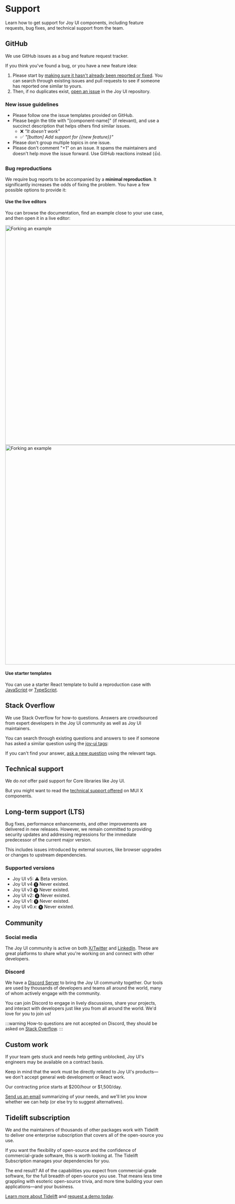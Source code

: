 # Support

<p class="description">Learn how to get support for Joy UI components, including feature requests, bug fixes, and technical support from the team.</p>

## GitHub

We use GitHub issues as a bug and feature request tracker.

If you think you've found a bug, or you have a new feature idea:

1. Please start by [making sure it hasn't already been reported or fixed](https://github.com/mui/material-ui/issues?q=is%3Aopen+is%3Aclosed).
   You can search through existing issues and pull requests to see if someone has reported one similar to yours.
2. Then, if no duplicates exist, [open an issue](https://github.com/mui/material-ui/issues/new/choose) in the Joy UI repository.

### New issue guidelines

- Please follow one the issue templates provided on GitHub.
- Please begin the title with "[component-name]" (if relevant), and use a succinct description that helps others find similar issues.
  - ❌ _"It doesn't work"_
  - ✅ _"[button] Add support for {{new feature}}"_
- Please don't group multiple topics in one issue.
- Please don't comment "+1" on an issue. It spams the maintainers and doesn't help move the issue forward. Use GitHub reactions instead (👍).

### Bug reproductions

We require bug reports to be accompanied by a **minimal reproduction**.
It significantly increases the odds of fixing the problem.
You have a few possible options to provide it:

#### Use the live editors

You can browse the documentation, find an example close to your use case, and then open it in a live editor:

<a href="/joy-ui/react-button/#basics">
<span class="only-light-mode">
  <img src="/static/docs-infra/forking-an-example.png" alt="Forking an example" loading="lazy" width="1628" height="700" style="display: block; max-width: 774px;">
</span>
<span class="only-dark-mode">
  <img src="/static/docs-infra/forking-an-example-dark.png" alt="Forking an example" loading="lazy" width="1628" height="700" style="display: block; max-width: 774px;">
</span>
</a>

#### Use starter templates

You can use a starter React template to build a reproduction case with [JavaScript](https://stackblitz.com/github/stackblitz/starters/tree/main/react) or [TypeScript](https://stackblitz.com/github/stackblitz/starters/tree/main/react-ts).

## Stack Overflow

We use Stack Overflow for how-to questions. Answers are crowdsourced from expert developers in the Joy UI community as well as Joy UI maintainers.

You can search through existing questions and answers to see if someone has asked a similar question using the [joy-ui tags](https://stackoverflow.com/questions/tagged/joy-ui):

If you can't find your answer, [ask a new question](https://stackoverflow.com/questions/ask?tags=reactjs%20joy-x) using the relevant tags.

## Technical support

We do _not_ offer paid support for Core libraries like Joy UI.

But you might want to read the [technical support offered](https://mui.com/x/introduction/support/#technical-support) on MUI X components.

## Long-term support (LTS)

Bug fixes, performance enhancements, and other improvements are delivered in new releases.
However, we remain committed to providing security updates and addressing regressions for the immediate predecessor of the current major version.

This includes issues introduced by external sources, like browser upgrades or changes to upstream dependencies.

### Supported versions

- Joy UI v5: ⚠️ Beta version.
- Joy UI v4 🅧 Never existed.
- Joy UI v3 🅧 Never existed.
- Joy UI v2: 🅧 Never existed.
- Joy UI v1: 🅧 Never existed.
- Joy UI v0.x: 🅧 Never existed.

## Community

### Social media

The Joy UI community is active on both [X/Twitter](https://x.com/Joy_UI_) and [LinkedIn](https://www.linkedin.com/company/mui/).
These are great platforms to share what you're working on and connect with other developers.

### Discord

We have a [Discord Server](https://mui.com/r/discord/) to bring the Joy UI community together.
Our tools are used by thousands of developers and teams all around the world, many of whom actively engage with the community.

You can join Discord to engage in lively discussions, share your projects, and interact with developers just like you from all around the world. We'd love for you to join us!

:::warning
How-to questions are not accepted on Discord, they should be asked on [Stack Overflow](#stack-overflow).
:::

## Custom work

If your team gets stuck and needs help getting unblocked, Joy UI's engineers may be available on a contract basis.

Keep in mind that the work must be directly related to Joy UI's products—we don't accept general web development or React work.

Our contracting price starts at $200/hour or $1,500/day.

[Send us an email](mailto:custom-work@mui.com) summarizing of your needs, and we'll let you know whether we can help (or else try to suggest alternatives).

## Tidelift subscription

We and the maintainers of thousands of other packages work with Tidelift to deliver one enterprise subscription that covers all of the open-source you use.

If you want the flexibility of open-source and the confidence of commercial-grade software, this is worth looking at. The Tidelift Subscription manages your dependencies for you.

The end result? All of the capabilities you expect from commercial-grade software, for the full breadth of open-source you use.
That means less time grappling with esoteric open-source trivia, and more time building your own applications—and your business.

<a
  data-ga-event-category="support"
  data-ga-event-action="tidelift"
  href="https://tidelift.com/?utm_source=npm-material-ui&utm_medium=referral&utm_campaign=enterprise">
Learn more about Tidelift</a>
and
<a
  data-ga-event-category="support"
  data-ga-event-action="tidelift"
  href="https://www.sonarsource.com/tidelift-request-demo/?utm_source=npm-material-ui&utm_medium=referral&utm_campaign=enterprise">request a demo today</a>.
